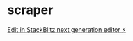 # scraper

[Edit in StackBlitz next generation editor ⚡️](https://stackblitz.com/~/github.com/alexmoretoni/scraper)
